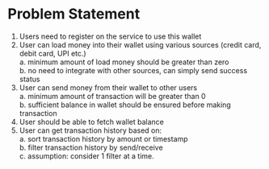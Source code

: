 # Problem Statement

1. Users need to register on the service to use this wallet
2. User can load money into their wallet using various sources (credit card, debit card, UPI etc.)
   <br>a. minimum amount of load money should be greater than zero
   <br>b. no need to integrate with other sources, can simply send success status
3. User can send money from their wallet to other users
   <br>a. minimum amount of transaction will be greater than 0
   <br>b. sufficient balance in wallet should be ensured before making transaction
4. User should be able to fetch wallet balance
5. User can get transaction history based on:
   <br>a. sort transaction history by amount or timestamp
   <br>b. filter transaction history by send/receive
   <br>c. assumption: consider 1 filter at a time.